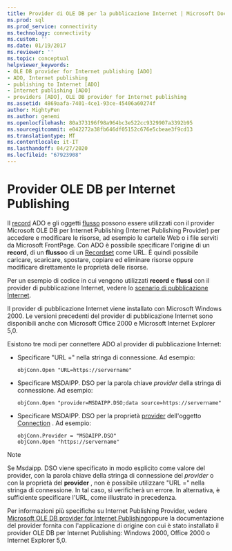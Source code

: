 ```yaml
---
title: Provider di OLE DB per la pubblicazione Internet | Microsoft Docs
ms.prod: sql
ms.prod_service: connectivity
ms.technology: connectivity
ms.custom: ''
ms.date: 01/19/2017
ms.reviewer: ''
ms.topic: conceptual
helpviewer_keywords:
- OLE DB provider for Internet publishing [ADO]
- ADO, Internet publishing
- publishing to Internet [ADO]
- Internet publishing [ADO]
- providers [ADO], OLE DB provider for Internet publishing
ms.assetid: 4869aafa-7401-4ce1-93ce-45406a60274f
author: MightyPen
ms.author: genemi
ms.openlocfilehash: 80a373196f98a964bc3e522cc9329907a3392b95
ms.sourcegitcommit: e042272a38fb646df05152c676e5cbeae3f9cd13
ms.translationtype: MT
ms.contentlocale: it-IT
ms.lasthandoff: 04/27/2020
ms.locfileid: "67923908"
---
```

# <a name="the-ole-db-provider-for-internet-publishing"></a>Provider OLE DB per Internet Publishing
Il [record](../../../ado/reference/ado-api/record-object-ado.md) ADO e gli oggetti [flusso](../../../ado/reference/ado-api/stream-object-ado.md) possono essere utilizzati con il provider Microsoft OLE DB per Internet Publishing (Internet Publishing Provider) per accedere e modificare le risorse, ad esempio le cartelle Web o i file serviti da Microsoft FrontPage. Con ADO è possibile specificare l'origine di un **record**, di un **flusso**o di un [Recordset](../../../ado/reference/ado-api/recordset-object-ado.md) come URL. È quindi possibile caricare, scaricare, spostare, copiare ed eliminare risorse oppure modificare direttamente le proprietà delle risorse.  
  
 Per un esempio di codice in cui vengono utilizzati **record** e **flussi** con il provider di pubblicazione Internet, vedere lo [scenario di pubblicazione Internet](../../../ado/guide/data/internet-publishing-scenario.md).  
  
 Il provider di pubblicazione Internet viene installato con Microsoft Windows 2000. Le versioni precedenti del provider di pubblicazione Internet sono disponibili anche con Microsoft Office 2000 e Microsoft Internet Explorer 5,0.  
  
 Esistono tre modi per connettere ADO al provider di pubblicazione Internet:  
  
-   Specificare "URL =" nella stringa di connessione. Ad esempio:  
  
    ```  
    objConn.Open "URL=https://servername"  
    ```  
  
-   Specificare MSDAIPP. DSO per la parola chiave *provider* della stringa di connessione. Ad esempio:  
  
    ```  
    objConn.Open "provider=MSDAIPP.DSO;data source=https://servername"  
    ```  
  
-   Specificare MSDAIPP. DSO per la proprietà [provider](../../../ado/reference/ado-api/provider-property-ado.md) dell'oggetto [Connection](../../../ado/reference/ado-api/connection-object-ado.md) . Ad esempio:  
  
    ```  
    objConn.Provider = "MSDAIPP.DSO"  
    objConn.Open "https://servername"  
    ```  
  
> [!NOTE]
>  Se Msdaipp. DSO viene specificato in modo esplicito come valore del provider, con la parola chiave della stringa di connessione del *provider* o con la proprietà del **provider** , non è possibile utilizzare "URL =" nella stringa di connessione. In tal caso, si verificherà un errore. In alternativa, è sufficiente specificare l'URL, come illustrato in precedenza.  
  
 Per informazioni più specifiche su Internet Publishing Provider, vedere [Microsoft OLE DB provider for Internet Publishing](../../../ado/guide/appendixes/microsoft-ole-db-provider-for-internet-publishing.md)oppure la documentazione del provider fornita con l'applicazione di origine con cui è stato installato il provider OLE DB per Internet Publishing: Windows 2000, Office 2000 o Internet Explorer 5,0.
